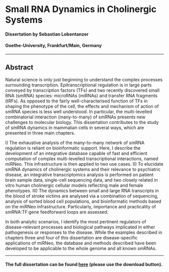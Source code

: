 # Small RNA Dynamics in Cholinergic Systems
#### Dissertation by Sebastian Lobentanzer
#### Goethe-University, Frankfurt/Main, Germany
---
## Abstract
Natural science is only just beginning to understand the complex processes surrounding transcription.
Epitranscriptional regulation is in large parts conveyed by transcription factors (TFs) and
two recently discovered small RNA (smRNA) species: microRNAs (miRNAs) and transfer RNA
fragments (tRFs). As opposed to the fairly well-characterised function of TFs in shaping the phenotype
of the cell, the effects and mechanism of action of smRNA species is less well understood. In
particular, the multi-levelled combinatorial interaction (many-to-many) of smRNAs presents new
challenges to molecular biology. This dissertation contributes to the study of smRNA dynamics in
mammalian cells in several ways, which are presented in three main chapters.

I) The exhaustive analysis of the many-to-many network of smRNA regulation is reliant on bioinformatic
support. Here, I describe the development of an integrative database capable of fast and
efficient computation of complex multi-levelled transcriptional interactions, named miRNeo. This
infrastructure is then applied to two use cases. II) To elucidate smRNA dynamics of cholinergic systems
and their relevance to psychiatric disease, an integrative transcriptomics analysis is performed
on patient brain sample data, single-cell sequencing data, and two closely related in vitro human
cholinergic cellular models reflecting male and female phenotypes. III) The dynamics between small
and large RNA transcripts in the blood of stroke victims are analysed via a combination of sequencing,
analysis of sorted blood cell populations, and bioinformatic methods based on the miRNeo
infrastructure. Particularly, importance and practicality of smRNA:TF:gene feedforward loops are
assessed.

In both analytic scenarios, I identify the most pertinent regulators of disease-relevant processes
and biological pathways implicated in either pathogenesis or responses to the disease. While the
examples described in chapters three and four of this dissertation are disease-specific applications of
miRNeo, the database and methods described have been developed to be applicable to the whole
genome and all known smRNAs.

---

#### The full dissertation can be found [here](https://github.com/slobentanzer/dissertation/blob/master/dissertation.pdf) (please use the download button).
